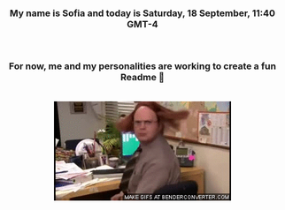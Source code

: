 


<div align="center">
<h3 >My name is Sofia and today is Saturday, 18 September, 11:40 GMT-4</h3><br>
<h3 >For now, me and my personalities are working to create a fun Readme 👋
</h3><br>
<img src='img/dwight.gif' alt='working...'/>
</div>
